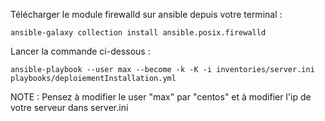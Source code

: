 Télécharger le module firewalld sur ansible depuis votre terminal :
```console 
ansible-galaxy collection install ansible.posix.firewalld
```

Lancer la commande ci-dessous :
```console
ansible-playbook --user max --become -k -K -i inventories/server.ini playbooks/deploiementInstallation.yml 
```

NOTE : Pensez à modifier le user "max" par "centos" et à modifier l'ip de votre serveur dans server.ini
